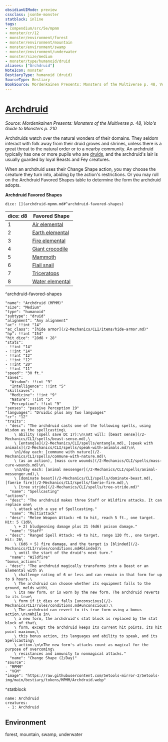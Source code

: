 ```yaml
---
obsidianUIMode: preview
cssclass: json5e-monster
statblock: inline
tags:
- compendium/src/5e/mpmm
- monster/cr/12
- monster/environment/forest
- monster/environment/mountain
- monster/environment/swamp
- monster/environment/underwater
- monster/size/medium
- monster/type/humanoid/druid
aliases: ["Archdruid"]
NoteIcon: monster
BestiaryType: humanoid (druid)
SourceType: Bestiary
BookSource: Mordenkainen Presents: Monsters of the Multiverse p. 48, Volo's Guide to Monsters p. 210
---
```

# [Archdruid](2-Mechanics\CLI\bestiary\humanoid/archdruid-mpmm.md)
*Source: Mordenkainen Presents: Monsters of the Multiverse p. 48, Volo's Guide to Monsters p. 210*  

Archdruids watch over the natural wonders of their domains. They seldom interact with folk away from their druid groves and shrines, unless there is a great threat to the natural order or to a nearby community. An archdruid typically has one or more pupils who are [druids](/2-Mechanics/CLI/bestiary/humanoid/druid.md), and the archdruid's lair is usually guarded by loyal Beasts and Fey creatures.

When an archdruid uses their Change Shape action, you may choose the creature they turn into, abiding by the action's restrictions. Or you may roll on the Archdruid Favored Shapes table to determine the form the archdruid adopts.

**Archdruid Favored Shapes**

`dice: [](archdruid-mpmm.md#^archdruid-favored-shapes)`

| dice: d8 | Favored Shape |
|----------|---------------|
| 1 | [Air elemental](/2-Mechanics/CLI/bestiary/elemental/air-elemental.md) |
| 2 | [Earth elemental](/2-Mechanics/CLI/bestiary/elemental/earth-elemental.md) |
| 3 | [Fire elemental](/2-Mechanics/CLI/bestiary/elemental/fire-elemental.md) |
| 4 | [Giant crocodile](/2-Mechanics/CLI/bestiary/beast/giant-crocodile.md) |
| 5 | [Mammoth](/2-Mechanics/CLI/bestiary/beast/mammoth.md) |
| 6 | [Flail snail](/2-Mechanics/CLI/bestiary/elemental/flail-snail-mpmm.md) |
| 7 | [Triceratops](/2-Mechanics/CLI/bestiary/beast/triceratops.md) |
| 8 | [Water elemental](/2-Mechanics/CLI/bestiary/elemental/water-elemental.md) |
^archdruid-favored-shapes

```statblock
"name": "Archdruid (MPMM)"
"size": "Medium"
"type": "humanoid"
"subtype": "druid"
"alignment": "Any alignment"
"ac": !!int "14"
"ac_class": "[hide armor](/2-Mechanics/CLI/items/hide-armor.md)"
"hp": !!int "154"
"hit_dice": "28d8 + 28"
"stats":
- !!int "14"
- !!int "14"
- !!int "12"
- !!int "12"
- !!int "20"
- !!int "11"
"speed": "30 ft."
"saves":
  "Wisdom": !!int "9"
  "Intelligence": !!int "5"
"skillsaves":
  "Medicine": !!int "9"
  "Nature": !!int "5"
  "Perception": !!int "9"
"senses": "passive Perception 19"
"languages": "Druidic plus any two languages"
"cr": "12"
"traits":
- "desc": "The archdruid casts one of the following spells, using Wisdom as the spellcasting\
    \ ability (spell save DC 17):\n\nAt will: [beast sense](/2-Mechanics/CLI/spells/beast-sense.md),\
    \ [entangle](/2-Mechanics/CLI/spells/entangle.md), [speak with animals](/2-Mechanics/CLI/spells/speak-with-animals.md)\n\
    \n1/day each: [commune with nature](/2-Mechanics/CLI/spells/commune-with-nature.md)\
    \ (as an action), [mass cure wounds](/2-Mechanics/CLI/spells/mass-cure-wounds.md)\n\
    \n3/day each: [animal messenger](/2-Mechanics/CLI/spells/animal-messenger.md),\
    \ [dominate beast](/2-Mechanics/CLI/spells/dominate-beast.md), [faerie fire](/2-Mechanics/CLI/spells/faerie-fire.md),\
    \ [tree stride](/2-Mechanics/CLI/spells/tree-stride.md)"
  "name": "Spellcasting"
"actions":
- "desc": "The archdruid makes three Staff or Wildfire attacks. It can replace one\
    \ attack with a use of Spellcasting."
  "name": "Multiattack"
- "desc": "Melee Weapon Attack: +6 to hit, reach 5 ft., one target. Hit: 5 (1d6\
    \ + 2) bludgeoning damage plus 21 (6d6) poison damage."
  "name": "Staff"
- "desc": "Ranged Spell Attack: +9 to hit, range 120 ft., one target. Hit: 26\
    \ (6d6 + 5) fire damage, and the target is [blinded](/2-Mechanics/CLI/rules/conditions.md#blinded)\
    \ until the start of the druid's next turn."
  "name": "Wildfire"
"bonus_actions":
- "desc": "The archdruid magically transforms into a Beast or an Elemental with a\
    \ challenge rating of 6 or less and can remain in that form for up to 9 hours.\
    \ The archdruid can choose whether its equipment falls to the ground, melds with\
    \ its new form, or is worn by the new form. The archdruid reverts to its true\
    \ form if it dies or falls [unconscious](/2-Mechanics/CLI/rules/conditions.md#unconscious).\
    \ The archdruid can revert to its true form using a bonus action.\n\nWhile in\
    \ a new form, the archdruid's stat block is replaced by the stat block of that\
    \ form, except the archdruid keeps its current hit points, its hit point maximum,\
    \ this bonus action, its languages and ability to speak, and its Spellcasting\
    \ action.\n\nThe new form's attacks count as magical for the purpose of overcoming\
    \ resistances and immunity to nonmagical attacks."
  "name": "Change Shape (2/Day)"
"source":
- "MPMM"
- "VGM"
"image": "https://raw.githubusercontent.com/5etools-mirror-2/5etools-img/main/bestiary/tokens/MPMM/Archdruid.webp"
```
^statblock

```encounter-table
name: Archdruid
creatures:
 - 1: Archdruid
```

## Environment

forest, mountain, swamp, underwater